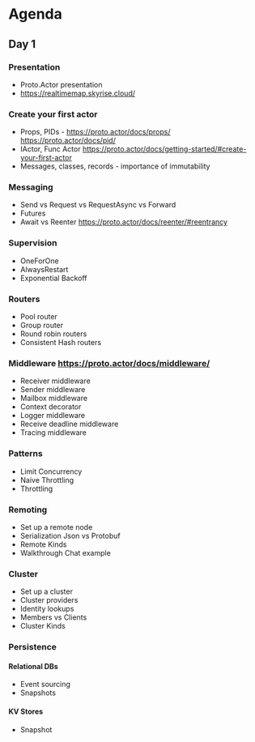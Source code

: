 # Agenda

## Day 1

### Presentation
* Proto.Actor presentation
* https://realtimemap.skyrise.cloud/

### Create your first actor
* Props, PIDs - https://proto.actor/docs/props/ https://proto.actor/docs/pid/
* IActor, Func Actor https://proto.actor/docs/getting-started/#create-your-first-actor
* Messages, classes, records - importance of immutability

### Messaging
* Send vs Request vs RequestAsync vs Forward 
* Futures
* Await vs Reenter https://proto.actor/docs/reenter/#reentrancy

### Supervision
* OneForOne
* AlwaysRestart
* Exponential Backoff

### Routers
* Pool router
* Group router
* Round robin routers
* Consistent Hash routers

### Middleware https://proto.actor/docs/middleware/
* Receiver middleware
* Sender middleware
* Mailbox middleware
* Context decorator
* Logger middleware
* Receive deadline middleware
* Tracing middleware

### Patterns
* Limit Concurrency
* Naive Throttling
* Throttling

### Remoting
* Set up a remote node
* Serialization Json vs Protobuf
* Remote Kinds
* Walkthrough Chat example

### Cluster
* Set up a cluster
* Cluster providers
* Identity lookups
* Members vs Clients
* Cluster Kinds   

### Persistence
#### Relational DBs
* Event sourcing
* Snapshots
#### KV Stores
* Snapshot

